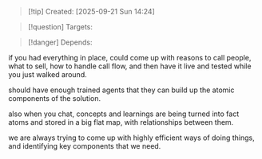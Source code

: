 
>[!tip] Created: [2025-09-21 Sun 14:24]

>[!question] Targets: 

>[!danger] Depends: 

if you had everything in place, could come up with reasons to call people, what to sell, how to handle call flow, and then have it live and tested while you just walked around.

should have enough trained agents that they can build up the atomic components of the solution.

also when you chat, concepts and learnings are being turned into fact atoms and stored in a big flat map, with relationships between them.

we are always trying to come up with highly efficient ways of doing things, and identifying key components that we need.